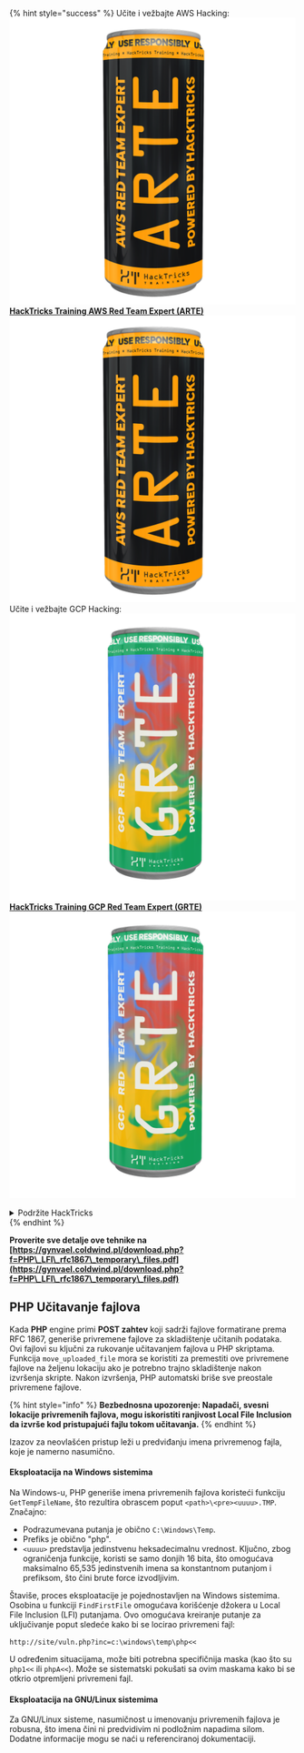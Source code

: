 {% hint style="success" %}
Učite i vežbajte AWS Hacking:<img src="/.gitbook/assets/arte.png" alt="" data-size="line">[**HackTricks Training AWS Red Team Expert (ARTE)**](https://training.hacktricks.xyz/courses/arte)<img src="/.gitbook/assets/arte.png" alt="" data-size="line">\
Učite i vežbajte GCP Hacking: <img src="/.gitbook/assets/grte.png" alt="" data-size="line">[**HackTricks Training GCP Red Team Expert (GRTE)**<img src="/.gitbook/assets/grte.png" alt="" data-size="line">](https://training.hacktricks.xyz/courses/grte)

<details>

<summary>Podržite HackTricks</summary>

* Proverite [**planove pretplate**](https://github.com/sponsors/carlospolop)!
* **Pridružite se** 💬 [**Discord grupi**](https://discord.gg/hRep4RUj7f) ili [**telegram grupi**](https://t.me/peass) ili **pratite** nas na **Twitteru** 🐦 [**@hacktricks\_live**](https://twitter.com/hacktricks\_live)**.**
* **Podelite hakerske trikove slanjem PR-ova na** [**HackTricks**](https://github.com/carlospolop/hacktricks) i [**HackTricks Cloud**](https://github.com/carlospolop/hacktricks-cloud) github repozitorijume.

</details>
{% endhint %}



**Proverite sve detalje ove tehnike na [https://gynvael.coldwind.pl/download.php?f=PHP\_LFI\_rfc1867\_temporary\_files.pdf](https://gynvael.coldwind.pl/download.php?f=PHP\_LFI\_rfc1867\_temporary\_files.pdf)**

## **PHP Učitavanje fajlova**

Kada **PHP** engine primi **POST zahtev** koji sadrži fajlove formatirane prema RFC 1867, generiše privremene fajlove za skladištenje učitanih podataka. Ovi fajlovi su ključni za rukovanje učitavanjem fajlova u PHP skriptama. Funkcija `move_uploaded_file` mora se koristiti za premestiti ove privremene fajlove na željenu lokaciju ako je potrebno trajno skladištenje nakon izvršenja skripte. Nakon izvršenja, PHP automatski briše sve preostale privremene fajlove.

{% hint style="info" %}
**Bezbednosna upozorenje: Napadači, svesni lokacije privremenih fajlova, mogu iskoristiti ranjivost Local File Inclusion da izvrše kod pristupajući fajlu tokom učitavanja.**
{% endhint %}

Izazov za neovlašćen pristup leži u predviđanju imena privremenog fajla, koje je namerno nasumično.

#### Eksploatacija na Windows sistemima

Na Windows-u, PHP generiše imena privremenih fajlova koristeći funkciju `GetTempFileName`, što rezultira obrascem poput `<path>\<pre><uuuu>.TMP`. Značajno:

- Podrazumevana putanja je obično `C:\Windows\Temp`.
- Prefiks je obično "php".
- `<uuuu>` predstavlja jedinstvenu heksadecimalnu vrednost. Ključno, zbog ograničenja funkcije, koristi se samo donjih 16 bita, što omogućava maksimalno 65,535 jedinstvenih imena sa konstantnom putanjom i prefiksom, što čini brute force izvodljivim.

Štaviše, proces eksploatacije je pojednostavljen na Windows sistemima. Osobina u funkciji `FindFirstFile` omogućava korišćenje džokera u Local File Inclusion (LFI) putanjama. Ovo omogućava kreiranje putanje za uključivanje poput sledeće kako bi se locirao privremeni fajl:
```
http://site/vuln.php?inc=c:\windows\temp\php<<
```
U određenim situacijama, može biti potrebna specifičnija maska (kao što su `php1<<` ili `phpA<<`). Može se sistematski pokušati sa ovim maskama kako bi se otkrio otpremljeni privremeni fajl.

#### Eksploatacija na GNU/Linux sistemima

Za GNU/Linux sisteme, nasumičnost u imenovanju privremenih fajlova je robusna, što imena čini ni predvidivim ni podložnim napadima silom. Dodatne informacije mogu se naći u referenciranoj dokumentaciji.
